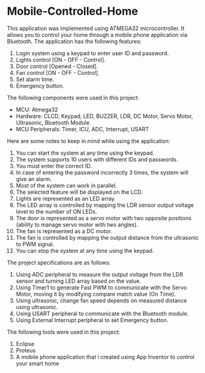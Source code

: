 # Mobile-Controlled-Home
This application was implemented using ATMEGA32 microcontroller. It allows you to control your home through a mobile phone application via Bluetooth. The application has the following features:
1. Login system using a keypad to enter user ID and password.
2. Lights control [ON - OFF - Control].
3. Door control [Opened - Closed].
4. Fan control [ON - OFF - Control].
5. Set alarm time.
6. Emergency button.

The following components were used in this project:
- MCU: Atmega32
- Hardware: CLCD, Keypad, LED, BUZZER, LDR, DC Motor, Servo Motor, Ultrasonic, Bluetooth Module
- MCU Peripherals: Timer, ICU, ADC, Interrupt, USART

Here are some notes to keep in mind while using the application:
1. You can start the system at any time using the keypad.
2. The system supports 10 users with different IDs and passwords.
3. You must enter the correct ID.
4. In case of entering the password incorrectly 3 times, the system will give an alarm.
5. Most of the system can work in parallel.
6. The selected feature will be displayed on the LCD.
7. Lights are represented as an LED array.
8. The LED array is controlled by mapping the LDR sensor output voltage level to the number of ON LEDs.
9. The door is represented as a servo motor with two opposite positions (ability to manage servo motor with two angles).
10. The fan is represented as a DC motor.
11. The fan is controlled by mapping the output distance from the ultrasonic to PWM signal.
12. You can stop the system at any time using the keypad.

The project specifications are as follows:
1. Using ADC peripheral to measure the output voltage from the LDR sensor and turning LED array based on the value.
2. Using Timer1 to generate Fast PWM to communicate with the Servo Motor, moving it by modifying compare match value (On Time).
3. Using ultrasonic, change fan speed depends on measured distance using ultrasonic.
4. Using USART peripheral to communicate with the Bluetooth module.
5. Using External Interrupt peripheral to set Emergency button.

The following tools were used in this project:
1. Eclipse
2. Proteus
3. A mobile phone application that i created using App Inventor to control your smart home

